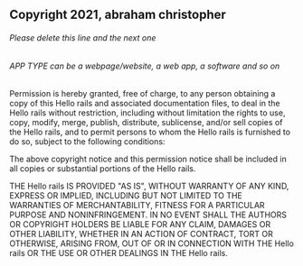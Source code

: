 ## Copyright 2021, abraham christopher

###### Please delete this line and the next one
###### APP TYPE can be a webpage/website, a web app, a software and so on

Permission is hereby granted, free of charge, to any person obtaining a copy of this Hello rails and associated documentation files, to deal in the Hello rails without restriction, including without limitation the rights to use, copy, modify, merge, publish, distribute, sublicense, and/or sell copies of the Hello rails, and to permit persons to whom the Hello rails is furnished to do so, subject to the following conditions:

The above copyright notice and this permission notice shall be included in all copies or substantial portions of the Hello rails.

THE Hello rails IS PROVIDED "AS IS", WITHOUT WARRANTY OF ANY KIND, EXPRESS OR IMPLIED, INCLUDING BUT NOT LIMITED TO THE WARRANTIES OF MERCHANTABILITY, FITNESS FOR A PARTICULAR PURPOSE AND NONINFRINGEMENT. IN NO EVENT SHALL THE AUTHORS OR COPYRIGHT HOLDERS BE LIABLE FOR ANY CLAIM, DAMAGES OR OTHER LIABILITY, WHETHER IN AN ACTION OF CONTRACT, TORT OR OTHERWISE, ARISING FROM, OUT OF OR IN CONNECTION WITH THE Hello rails OR THE USE OR OTHER DEALINGS IN THE Hello rails.
